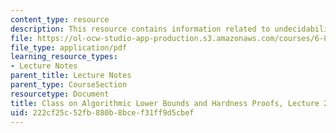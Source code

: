 ```yaml
---
content_type: resource
description: This resource contains information related to undecidability & P-completeness.
file: https://ol-ocw-studio-app-production.s3.amazonaws.com/courses/6-890-algorithmic-lower-bounds-fun-with-hardness-proofs-fall-2014/222cf25c52fb880b8bcef31ff9d5cbef_MIT6_890F14_L20.pdf
file_type: application/pdf
learning_resource_types:
- Lecture Notes
parent_title: Lecture Notes
parent_type: CourseSection
resourcetype: Document
title: Class on Algorithmic Lower Bounds and Hardness Proofs, Lecture 20 Notes
uid: 222cf25c-52fb-880b-8bce-f31ff9d5cbef
---
```

